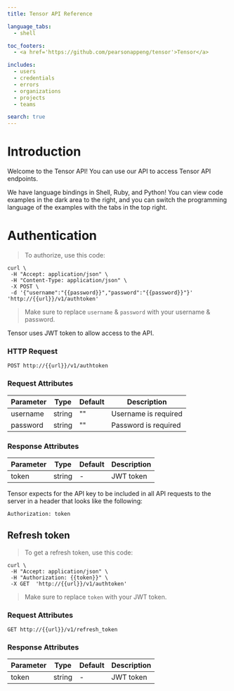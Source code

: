 ```yaml
---
title: Tensor API Reference

language_tabs:
  - shell

toc_footers:
  - <a href='https://github.com/pearsonappeng/tensor'>Tensor</a>

includes:
  - users
  - credentials
  - errors
  - organizations
  - projects
  - teams

search: true
---
```


# Introduction

Welcome to the Tensor API! You can use our API to access Tensor API endpoints.

We have language bindings in Shell, Ruby, and Python! You can view code examples in the dark area to the right, and you can switch the programming language of the examples with the tabs in the top right.

# Authentication

> To authorize, use this code:

```shell
curl \
 -H "Accept: application/json" \
 -H "Content-Type: application/json" \
 -X POST \
 -d '{"username":"{{password}}","password":"{{password}}"}' 'http://{{url}}/v1/authtoken'
```

> Make sure to replace `username` & `password` with your username & password.

Tensor uses JWT token to allow access to the API.

### HTTP Request

`POST http://{{url}}/v1/authtoken`

### Request Attributes

Parameter | Type   | Default | Description
--------- |------- | ------- | -----------
username  | string | ""      | Username is required
password  | string | ""      | Password is required

### Response Attributes

Parameter | Type   | Default | Description
--------- | ------ | ------- | -----------
token     | string |  -      | JWT token

Tensor expects for the API key to be included in all API requests to the server in a header that looks like the following:

`Authorization: token`

## Refresh token

> To get a refresh token, use this code:

```shell
curl \
 -H "Accept: application/json" \
 -H "Authorization: {{token}}" \
 -X GET  'http://{{url}}/v1/authtoken'
```

> Make sure to replace `token` with your JWT token.

### Request Attributes

`GET http://{{url}}/v1/refresh_token`

### Response Attributes

Parameter | Type   | Default | Description
--------- |------- | ------- | -----------
token     | string | -       | JWT token